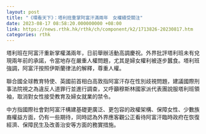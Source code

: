 ```yaml
---
layout: post
title: "《環看天下》：塔利班重掌阿富汗滿兩年　女權續受關注"
date: 2023-08-17 08:58:20.000000000 +08:00
link: https://news.rthk.hk/rthk/ch/component/k2/1713826-20230817.htm
categories: rthk
---
```


塔利班在阿富汗重新掌權滿兩年，日前舉辦活動高調慶祝。外界批評塔利班未有兌現兩年前的承諾，令當地存在嚴重人權問題，尤其是婦女權利被逐步蠶食。塔利班強調，阿富汗按照伊斯蘭律法的解釋，尊重人權。

聯合國全球教育特使、英國前首相白高敦指阿富汗存在性別歧視問題，建議國際刑事法院視之為違反人道罪行並進行調查，又呼籲穆斯林國家派代表團說服塔利班領袖，取消對女性接受教育及婦女就業的禁令。

中方指國際社會對阿富汗構建基礎更廣泛、更包容的政權架構、保障女性、少數族裔權益方面，仍有一些期待，同時認為外界應客觀公正看待阿富汗臨時政府在恢復經濟、保障民生及改善治安等方面的務實措施。
